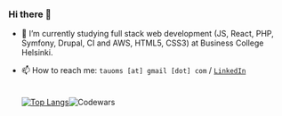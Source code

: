 ### Hi there 👋

- 🌱 I’m currently studying full stack web development (JS, React, PHP, Symfony, Drupal, CI and AWS, HTML5, CSS3) at Business College Helsinki.

- 📫 How to reach me: ```tauoms [at] gmail [dot] com``` / <a href="https://www.linkedin.com/in/tuomaskohvakka/">```LinkedIn```</a>
<br /><br /><br />
[![Top Langs](https://github-readme-stats.vercel.app/api/top-langs/?username=tauoms&theme=gruvbox)](https://github.com/anuraghazra/github-readme-stats)![Codewars](https://github.r2v.ch/codewars?user=tauoms&theme=gruvbox)

<!--
**tauoms/tauoms** is a ✨ _special_ ✨ repository because its `README.md` (this file) appears on your GitHub profile.

Here are some ideas to get you started:

- 🔭 I’m currently working on ...
- 🌱 I’m currently learning ...
- 👯 I’m looking to collaborate on ...
- 🤔 I’m looking for help with ...
- 💬 Ask me about ...
- 📫 How to reach me: ...
- 😄 Pronouns: ...
- ⚡ Fun fact: ...
-->
